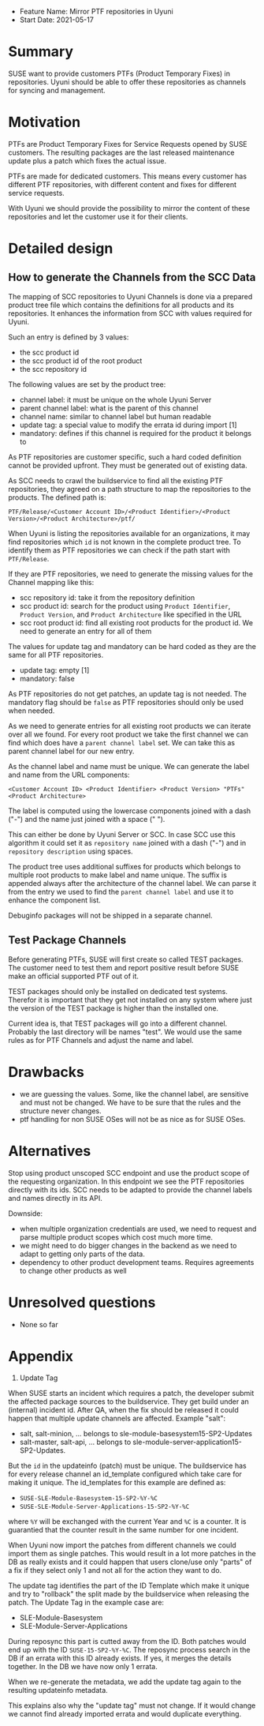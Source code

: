 - Feature Name: Mirror PTF repositories in Uyuni
- Start Date: 2021-05-17

# Summary
[summary]: #summary

SUSE want to provide customers PTFs (Product Temporary Fixes) in repositories.
Uyuni should be able to offer these repositories as channels for syncing and management.

# Motivation
[motivation]: #motivation

PTFs are Product Temporary Fixes for Service Requests opened by SUSE customers.
The resulting packages are the last released maintenance update plus a patch which fixes the actual issue.

PTFs are made for dedicated customers. This means every customer has different PTF repositories, with different content and fixes for different service requests.

With Uyuni we should provide the possibility to mirror the content of these repositories and let the customer use it for their clients.


# Detailed design
[design]: #detailed-design

## How to generate the Channels from the SCC Data

The mapping of SCC repositories to Uyuni Channels is done via a prepared product tree file which contains the definitions for all products and its repositories.
It enhances the information from SCC with values required for Uyuni.

Such an entry is defined by 3 values:

- the scc product id
- the scc product id of the root product
- the scc repository id

The following values are set by the product tree:

- channel label: it must be unique on the whole Uyuni Server
- parent channel label: what is the parent of this channel
- channel name: similar to channel label but human readable
- update tag: a special value to modify the errata id during import [1]
- mandatory: defines if this channel is required for the product it belongs to

As PTF repositories are customer specific, such a hard coded definition cannot 
be provided upfront.
They must be generated out of existing data.

As SCC needs to crawl the buildservice to find all the existing PTF repositories, they agreed on a path structure to map the repositories to the products.
The defined path is:

    PTF/Release/<Customer Account ID>/<Product Identifier>/<Product Version>/<Product Architecture>/ptf/

When Uyuni is listing the repositories available for an organizations, it may find repositories which `id` is not known in the complete product tree.
To identify them as PTF repositories we can check if the path start with `PTF/Release`.

If they are PTF repositories, we need to generate the missing values for the Channel mapping like this:

- scc repository id: take it from the repository definition
- scc product id: search for the product using `Product Identifier`, `Product Version`, and `Product Architecture` like specified in the URL
- scc root product id: find all existing root products for the product id. We need to generate an entry for all of them

The values for update tag and mandatory can be hard coded as they are the same 
for all PTF repositories.

- update tag: empty [1]
- mandatory: false

As PTF repositories do not get patches, an update tag is not needed.
The mandatory flag should be `false` as PTF repositories should only be used when needed.

As we need to generate entries for all existing root products we can iterate over all we found.
For every root product we take the first channel we can find which does have a `parent channel label` set.
We can take this as parent channel label for our new entry.

As the channel label and name must be unique.
We can generate the label and name from the URL components:

    <Customer Account ID> <Product Identifier> <Product Version> "PTFs" <Product Architecture>

The label is computed using the lowercase components joined with a dash ("-") and the name just joined with a space (" ").

This can either be done by Uyuni Server or SCC. In case SCC use this algorithm it could set it as `repository name`
joined with a dash ("-") and in `repository description` using spaces.

The product tree uses additional suffixes for products which belongs to multiple root products to make label and name unique.
The suffix is appended always after the architecture of the channel label.
We can parse it from the entry we used to find the `parent channel label` and use it to enhance the component list.

Debuginfo packages will not be shipped in a separate channel.


## Test Package Channels

Before generating PTFs, SUSE will first create so called TEST packages.
The customer need to test them and report positive result before SUSE make an official supported PTF out of it.

TEST packages should only be installed on dedicated test systems.
Therefor it is important that they get not installed on any system where just the version of the TEST package is higher than the installed one.

Current idea is, that TEST packages will go into a different channel. Probably the last directory will be names "test".
We would use the same rules as for PTF Channels and adjust the name and label.


# Drawbacks
[drawbacks]: #drawbacks

- we are guessing the values. Some, like the channel label, are sensitive and must not be changed. We have to be sure that the rules and the structure never changes.
- ptf handling for non SUSE OSes will not be as nice as for SUSE OSes.

# Alternatives
[alternatives]: #alternatives

Stop using product unscoped SCC endpoint and use the product scope of the requesting organization. In this endpoint we see the PTF repositories directly with its ids.
SCC needs to be adapted to provide the channel labels and names directly in its API.

Downside:

- when multiple organization credentials are used, we need to request and parse multiple product scopes which cost much more time.
- we might need to do bigger changes in the backend as we need to adapt to getting only parts of the data.
- dependency to other product development teams. Requires agreements to change other products as well

# Unresolved questions
[unresolved]: #unresolved-questions

- None so far

# Appendix
[appendix]: #appendix

1. Update Tag

When SUSE starts an incident which requires a patch, the developer submit the affected package sources to the buildservice.
They get build under an (internal) incident id. After QA, when the fix should be released it could happen that multiple update channels are affected.
Example "salt":

- salt, salt-minion, ... belongs to sle-module-basesystem15-SP2-Updates
- salt-master, salt-api, ... belongs to sle-module-server-application15-SP2-Updates.

But the `id` in the updateinfo (patch) must be unique. The buildservice has for every release channel an id_template configured which take care for making it unique.
The id_templates for this example are defined as:

- `SUSE-SLE-Module-Basesystem-15-SP2-%Y-%C`
- `SUSE-SLE-Module-Server-Applications-15-SP2-%Y-%C`

where `%Y` will be exchanged with the current Year and `%C` is a counter.
It is guarantied that the counter result in the same number for one incident.

When Uyuni now import the patches from different channels we could import them as single patches.
This would result in a lot more patches in the DB as really exists and it could happen that users clone/use only "parts" of a fix if they select only 1 and not all for the action they want to do.

The update tag identifies the part of the ID Template which make it unique and try to "rollback" the split made by the buildservice when releasing the patch.
The Update Tag in the example case are:

- SLE-Module-Basesystem
- SLE-Module-Server-Applications

During reposync this part is cutted away from the ID. Both patches would end up with the ID `SUSE-15-SP2-%Y-%C`.
The reposync process search in the DB if an errata with this ID already exists.
If yes, it merges the details together. In the DB we have now only 1 errata.

When we re-generate the metadata, we add the update tag again to the resulting updateinfo metadata.

This explains also why the "update tag" must not change.
If it would change we cannot find already imported errata and would duplicate everything.

